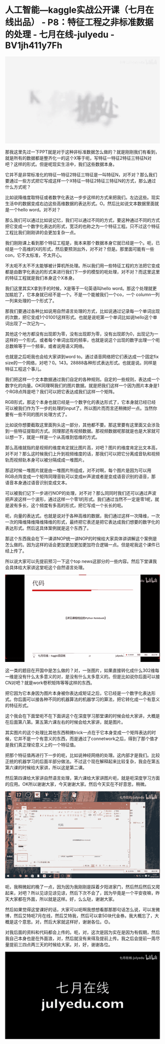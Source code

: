# 人工智能—kaggle实战公开课（七月在线出品） - P8：特征工程之非标准数据的处理 - 七月在线-julyedu - BV1jh411y7Fh

![](img/4871087bd0f0be9baaecf39bd81df239_0.png)

那我这里先过一下PPT就是对于这种非标准数据怎么做的？就是刚刚我们有看到，就是所有的数据都是整齐化一的这个X等于呃，写特征一特征2特征三特征N对吧？这样的形式。但是呢现实生活中，我们这些数据本身。

它并不是非常标准化的特征一特征2特征三特征是一叫特征N，对不对？那么我们要通过一些方式把它写成这样一个X特征一特征2特征三特征N的方式，那么通过什么方式呢？

比如说降维度取特征或者数字化表达一步步这样的方式来把我们。左边这些。现实生活中的数据变成右边这些高维数据的表达形式。O。然后比如说文本数据里面就是一个hello word。对不对？

那么我们可以通过比如说记忆，我们可以通过不同的方式，要这种通过不同的方式把它变成一个数字化表达的形式，宽泛的也称之为一个特征工程。只不过这个特征工程比我们刚刚讲的会更加复杂一点。

我们刚刚课上看到那个特征工程是，我本来那个数据本身它就已经是一个。呃，已经是一个高维的X的形式，然后要预测出外，对不对？但是。那里面可能有一些con，它不太标准，不太开心。

不太呃不太不不太能够被计算机所处理。所以我们用一些特征工程的方法把它变成都是由数字化表达的形式来进行我们下一步的模型的呃处理，对不对？而这里这里的特征工程就是我们本身这个X本身。

我们这里其实X拿到手的时候，X是等于一句英语叫hello word。那这个处理就更加尴尬了，它本身就已经不是一个。不是一个能被我们一个co，一个 column一列一列来处理的一个形式了。

那我们要通过各种比如说用自然语言处理的方式，比如说通过记录每一个单词出现的次数，把它变成1个01001这样形式。也就是说呃第一个单词比如说hello这个单词出现了一次记为一。

其他这个地方都没有出现即为零，没有出现即为零，没有出现即为0，出现记为一这样的一个形式。或者每个单词出现的频率，也就是说这个出现的数字出理一个呃总数嘛等于一个频率，或者说用语义网络。

也就是之后呃我也会给大家讲到word to。通过语音网络把它们表达成一个固定fix size的一个网络，对吧？0。143。28888各种形式表达形式。也就是说。同样是特征工程这个事儿。

我们把这样一个文本数据通过我们自定的各种规则。自定的一些规则，表达成一个数字化的向量。OK同理啊我们的图片数据。就是把我们这样一个因为图片本身是1个RGB点阵是吧？我们可以把它表达成我们这样一个矩阵。

RGB形式，那这个本身也就已经是一个数字化的表达形式了，它本身就已经已经可以被我们作为下一步的处理的input了。所以图片而而言还稍微好一点。当然你要有一些不同的图片处理方式了。

比如说你想要截取这里面狗头这一部分，其他都不要。那这里要有这里面又会涉及到一些特征提取的方式。同理那还有视频数据。那视频数据呢那就是也是大家就可以想一下，就是一样是一个从高维到低维的方式。

那么高维就指的是视频的维度肯定就比图片高，对吧？图片的维度肯定比文本高，对不对？那么这时候我们上升到视频维度的话，那我们可以把它分离成音轨和视频轨而视频轨本身可以被分隔成成一堆图片。

那这时候一堆图片就是由一堆图片所组成，对不对啊，每个图片是因为可以用RGB点阵变成一个矩阵同理音轨可以变成er声波或者是变成语音识别的语音，那语音本身通过语音识别变成文本。

可以被我们记下一步进行NOP的处理，对不对？那么同同时我们还可以通过声波把声波这样一个波形，通过这样一个零1的形式。我们通过当然不一定是零1呢，就是波有多长，这个频度有多高的形式，把它写成一个长长的呃。

呃，向量的表达式。也就是说对于各种高维的数据，我们通过这样一次降维，一次一次的降维降维降维降维的形式，最终把它表还是把它表达成我们想要的数字化的表达形式。然后这具体案例就是这个东西了。

那这个东西我会在下一课讲NOP统一讲NOP的时候给大家具体讲讲解这个案例是怎么做的。因为这样的话会更加更加更加更加符合逻辑一点。但是呢我这个课件已经上传了。

所以说大家可以先提前预习一下这个top news这部分的一些内容。然后下堂课我会具体给大家讲这堂呃这个自然语言处理。



![](img/4871087bd0f0be9baaecf39bd81df239_2.png)

这一类的题目在开国中是怎么做的？对，一张图片，如果直接转化成什么302维每一维是没有什么太多意义的对，是没有什么太多意义的。但是比如说你后面可以接CN对吧？就是work卷积矩阵等等这样的东西。

把它因为它本身因为图片本身被你表达成矩证之后，它已经是一个数字化表达形式。你后面可以接各种不同的机器算法的机器学习的算法，把它转化成一个有意义的特征形式。

这个我会在下面堂呃不在下面讲这个在深度学习那堂课的时候会给大家讲，大概是在后面第八第。第五第六课左右的时候会给大家讲，就是图片。

其实图片的这个处理比其他东西稍微trick一点在于它本身变成一个矩阵表达的时候，它并不是一个有意义的东西，而是通过了connetwork之后，得到了那个值才是我们真正理论意义上的一个特征值。

把那个特征值再进行下一步的呃，比如说神经网络的处理。这内部才是我们。比较正统的机器学习的后面半部分做法。不过这个现在解释起来比较复杂，我会在第五第六课的时候给大家讲，所以这是第二课。

然后第四课给大家讲自然语言处理，第六课给大家讲图片呃，就是呃深度学习方面的应用。OK所以谢谢大家，今天谢谢大家。然后今天实在不好意思，稍微。



![](img/4871087bd0f0be9baaecf39bd81df239_4.png)

呃，我稍微起的晚了一点，因为因为我刚刚是踩着夕阳进家门，然后然后然后又爬起来，对吧？所以见谅见谅见谅，然后下次不会了，因为毕竟是一个平安夜嘛，昨天大家都在外面，所以就是这样。好，么么哒，谢谢大家。

然后如果觉得这堂课好的话，大家可以呃啊我想想看那那那句话怎么说，可以发微博，然后艾特呃7月在线，然后艾特我，然后可以拿50块代金券。我大概忘了，大概是这个意思。对，然后大家就这样好，谢谢各位。😊。

对我后面的资料和代码都会上传的。呃，对，这次是因为实在是因为有假期，然后我自己本身也是在外面浪，对，然后就没有来得及提前上传。我之后会提前一周尽量提前三四点两三天的时候给大家。对，好，谢谢各位。



![](img/4871087bd0f0be9baaecf39bd81df239_6.png)